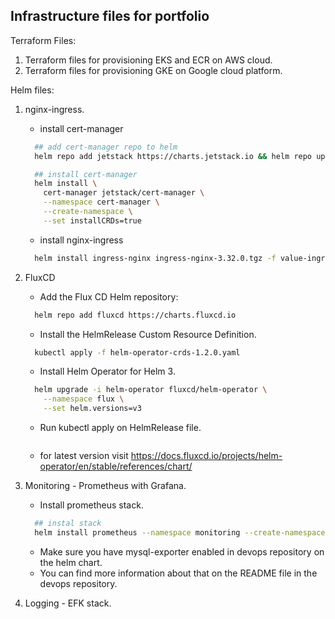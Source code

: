 ## Infrastructure files for portfolio

Terraform Files:
1. Terraform files for provisioning EKS and ECR on AWS cloud.
2. Terraform files for provisioning GKE on Google cloud platform.

Helm files:
1. nginx-ingress.
   * install cert-manager
    ```sh
      ## add cert-manager repo to helm
      helm repo add jetstack https://charts.jetstack.io && helm repo update
    ```  
    ```sh
      ## install cert-manager
      helm install \
        cert-manager jetstack/cert-manager \
        --namespace cert-manager \
        --create-namespace \
        --set installCRDs=true 
    ```

   * install nginx-ingress
    ```sh
      helm install ingress-nginx ingress-nginx-3.32.0.tgz -f value-ingress-nginx-3.32.0.yaml
    ```

2. FluxCD
   * Add the Flux CD Helm repository:
    ```sh
      helm repo add fluxcd https://charts.fluxcd.io
    ```
   * Install the HelmRelease Custom Resource Definition.
    ```sh
      kubectl apply -f helm-operator-crds-1.2.0.yaml 
    ```
   * Install Helm Operator for Helm 3.
    ```sh
      helm upgrade -i helm-operator fluxcd/helm-operator \
        --namespace flux \
        --set helm.versions=v3
    ```
   * Run kubectl apply on HelmRelease file.
    ```sh
    ```
   * for latest version visit https://docs.fluxcd.io/projects/helm-operator/en/stable/references/chart/
  
3. Monitoring - Prometheus with Grafana.
   * Install prometheus stack.
    ```sh
      ## instal stack
      helm install prometheus --namespace monitoring --create-namespace prometheus-community/kube-prometheus-stack
    ```
   * Make sure you have mysql-exporter enabled in devops repository on the helm chart.
   * You can find more information about that on the README file in the devops repository.
4. Logging - EFK stack.